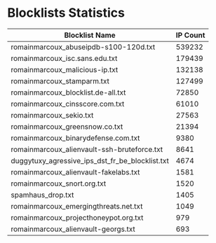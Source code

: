 # Blocklists Statistics
| Blocklist Name | IP Count |
|----|----|
| romainmarcoux_abuseipdb-s100-120d.txt | 539232 |
| romainmarcoux_isc.sans.edu.txt | 179439 |
| romainmarcoux_malicious-ip.txt | 132138 |
| romainmarcoux_stamparm.txt | 127499 |
| romainmarcoux_blocklist.de-all.txt | 72850 |
| romainmarcoux_cinsscore.com.txt | 61010 |
| romainmarcoux_sekio.txt | 27563 |
| romainmarcoux_greensnow.co.txt | 21394 |
| romainmarcoux_binarydefense.com.txt | 9380 |
| romainmarcoux_alienvault-ssh-bruteforce.txt | 8641 |
| duggytuxy_agressive_ips_dst_fr_be_blocklist.txt | 4674 |
| romainmarcoux_alienvault-fakelabs.txt | 1581 |
| romainmarcoux_snort.org.txt | 1520 |
| spamhaus_drop.txt | 1405 |
| romainmarcoux_emergingthreats.net.txt | 1049 |
| romainmarcoux_projecthoneypot.org.txt | 979 |
| romainmarcoux_alienvault-georgs.txt | 693 |
